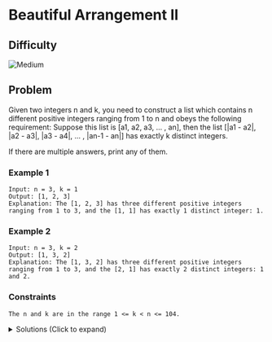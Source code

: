 # Beautiful Arrangement II

## Difficulty

![Medium](https://img.shields.io/badge/medium-ef6c00?style=for-the-badge&logoColor=white)

## Problem

Given two integers n and k, you need to construct a list which contains n different positive integers ranging from 1 to n and obeys the following requirement:
Suppose this list is [a1, a2, a3, ... , an], then the list [|a1 - a2|, |a2 - a3|, |a3 - a4|, ... , |an-1 - an|] has exactly k distinct integers.

If there are multiple answers, print any of them.

### Example 1

```
Input: n = 3, k = 1
Output: [1, 2, 3]
Explanation: The [1, 2, 3] has three different positive integers ranging from 1 to 3, and the [1, 1] has exactly 1 distinct integer: 1.
```

### Example 2

```
Input: n = 3, k = 2
Output: [1, 3, 2]
Explanation: The [1, 3, 2] has three different positive integers ranging from 1 to 3, and the [2, 1] has exactly 2 distinct integers: 1 and 2.
```

### Constraints

`The n and k are in the range 1 <= k < n <= 104.`

<details>
  <summary>Solutions (Click to expand)</summary>

### Explanation

#### Solution

##### Intuition

If we want to make sure that no two neighboring numbers have the same absolute difference, we can rearrange the numbers in a way where we place the numbers with the greatest difference next to each other. In doing so try to maximize the difference between neighboring number and since there are no repeating numbers all differences between neighboring numbers will always be different

```
[1 2 3 4 5]

n =   [1 5 2 4 3]
diff = |4|3|2|1|
```

If `k` is smaller than `n - 1`, or we only want to rearrage part of the sequence, then we can partition the array up to the kth number, rearrange `1...k` append `k + 1...n` to the rearranged sequence

```
k = 5
[1 2 3 4 5 | 6]

[1 5 2 4 3]

[1 5 2 4 3 6] <- add [6]
 |4|3|2|1|3|
```

##### Implementation

We first want to partition to sequence according to `k`. If `k` is `n - 1` then the entire sequence will be rearranged. Otherwise we'll only rearrange up to `k + 1`. `k + 2` will be the start of the non-rearranged sequnce that we'll append at the end
We'll then have two pointers at each end of the sequence we want to arrange. Since we want to maximize the differences between neighboring numbers our greedy approach would be to take the two numbers with the greatest difference and put them next to each other.

```
[1 2 3 4 5 6]
 ^         ^
```

We'll reconstruct the sequence by moving the pointers inward placing the numbers at the pointers into an array until either both pointers meet or cross each other.

```
[1 2 3 4 5 6]
 ^         ^
[1 6]

...

[1 2 3 4 5 6]
     ^ ^
[1 6 2 5 3 4]
```

If both pointers meet at the same place the sequence was of odd length. We will append the remaining number at the end of the sequence.

We can then append the non-rearranged partition of the sequence back on the rearranged sequence.

Time: `O(N)` Where `N` is `n`

Space: `O(N)`

- [JavaScript](./beautiful-arrangement-ii.js)
- [TypeScript](./beautiful-arrangement-ii.ts)
- [Java](./beautiful-arrangement-ii.java)
- [Go](./beautiful-arrangement-ii.go)

</details>
